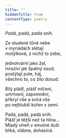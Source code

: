 ```yaml
---
title: ''
hiddenTitle: true
contentType: poetry
---
```


<section>

_Padá, padá, padá sníh._

Ze studené tůně nebe  
v myriádách slétají  
motýlkové, z nichž to zebe,

</section>

<section>

jednotvární jako žal,  
mraziví jak špatný osud;  
postýlají pole, háj,  
všechno to, co žilo dosud.

</section>

<section>

Bílý plášť, plášť mlčení,  
umrtvení, zapomnění,  
přikryl vše a svírá vše  
po nejhlubší kořen v zemi.

</section>

<section>

Padá, padá, padá sníh.  
Plášť je těžší než ta hlína…  
Mladý oheň v smutné duši  
bliká, slábne, dohasíná.

</section>
